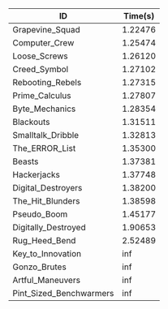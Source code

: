 |ID|Time(s)|
|-|-|
|Grapevine_Squad|1.22476|
|Computer_Crew|1.25474|
|Loose_Screws|1.26120|
|Creed_Symbol|1.27102|
|Rebooting_Rebels|1.27315|
|Prime_Calculus|1.27807|
|Byte_Mechanics|1.28354|
|Blackouts|1.31511|
|Smalltalk_Dribble|1.32813|
|The_ERROR_List|1.35300|
|Beasts|1.37381|
|Hackerjacks|1.37748|
|Digital_Destroyers|1.38200|
|The_Hit_Blunders|1.38598|
|Pseudo_Boom|1.45177|
|Digitally_Destroyed|1.90653|
|Rug_Heed_Bend|2.52489|
|Key_to_Innovation|inf|
|Gonzo_Brutes|inf|
|Artful_Maneuvers|inf|
|Pint_Sized_Benchwarmers|inf|
